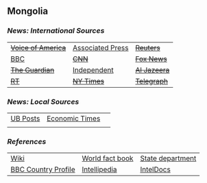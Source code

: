 ## Mongolia ##

### _News: International Sources_ ###
|   |   |   |
| --- | --- | --- |
| [~~Voice of America~~]() | [Associated Press](https://apnews.com/Mongolia) | [~~Reuters~~]() |
| [BBC](https://www.bbc.com/news/topics/cjnwl8q4qm2t/mongolia) | [~~CNN~~]() | [~~Fox News~~]() |
| [~~The Guardian~~]()  | [Independent](https://www.independent.co.uk/topic/Mongolia) | [~~Al Jazeera~~]() |
| [~~RT~~]() | [~~NY Times~~]() | [~~Telegraph~~]() |

### _News: Local Sources_ ###
|   |   |   |
| --- | --- | --- |
| [UB Posts](http://theubposts.com/) | [Economic Times](https://economictimes.indiatimes.com/topic/Mongolia) |  |
|  |  |  |


### _References_ ###
|   |   |   |
| --- | --- | --- |
| [Wiki](https://en.wikipedia.org/wiki/Mongolia) | [World fact book](https://www.cia.gov/library/publications/resources/the-world-factbook/geos/mg.html) | [State department](https://www.state.gov/countries-areas/mongolia/) |
| [BBC Country Profile](https://www.bbc.com/news/world-asia-pacific-15460525) | [Intellipedia](https://intellipedia.intelink.gov/wiki/Mongolia) | [IntelDocs](https://inteldocs.intelink.gov/search/folder?q=Mongolia) |
